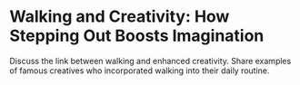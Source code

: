 # Walking and Creativity: How Stepping Out Boosts Imagination

Discuss the link between walking and enhanced creativity.
Share examples of famous creatives who incorporated walking into their daily routine.
